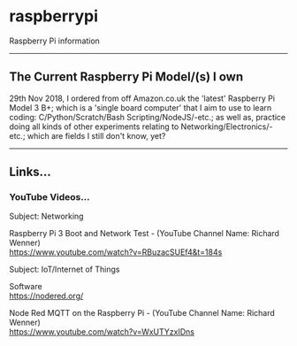 # raspberrypi
Raspberry Pi information

-----

## The Current Raspberry Pi Model/(s) I own

29th Nov 2018, I ordered from off Amazon.co.uk the 'latest' Raspberry Pi Model 3 B+; which is a 'single board computer' that I aim to use to learn coding: C/Python/Scratch/Bash Scripting/NodeJS/-etc.; as well as, practice doing all kinds of other experiments relating to Networking/Electronics/-etc.; which are fields I still don't know, yet?

-----

## Links...

### YouTube Videos...

Subject: Networking

Raspberry Pi 3 Boot and Network Test - (YouTube Channel Name: Richard Wenner)  
https://www.youtube.com/watch?v=RBuzacSUEf4&t=184s

Subject: IoT/Internet of Things

Software  
https://nodered.org/  

Node Red MQTT on the Raspberry Pi - (YouTube Channel Name: Richard Wenner)   
https://www.youtube.com/watch?v=WxUTYzxIDns


